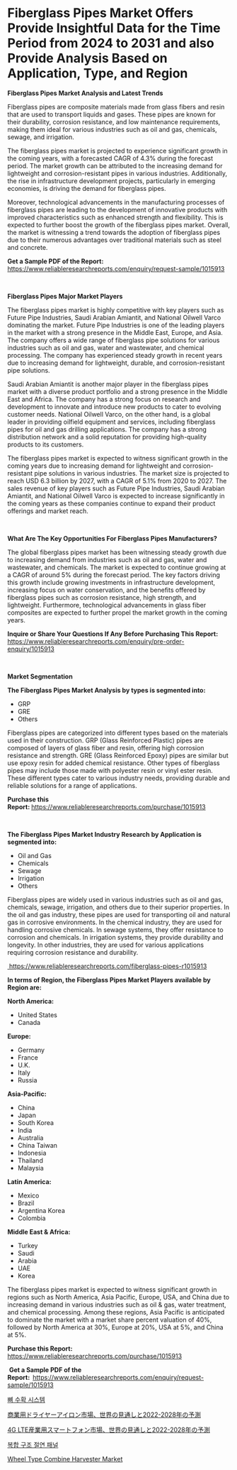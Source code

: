 <p><h1>Fiberglass Pipes Market Offers Provide Insightful Data for the Time Period from 2024 to 2031 and also Provide Analysis Based on Application, Type, and Region</h1></p><p><strong>Fiberglass Pipes Market Analysis and Latest Trends</strong></p>
<p><p>Fiberglass pipes are composite materials made from glass fibers and resin that are used to transport liquids and gases. These pipes are known for their durability, corrosion resistance, and low maintenance requirements, making them ideal for various industries such as oil and gas, chemicals, sewage, and irrigation.</p><p>The fiberglass pipes market is projected to experience significant growth in the coming years, with a forecasted CAGR of 4.3% during the forecast period. The market growth can be attributed to the increasing demand for lightweight and corrosion-resistant pipes in various industries. Additionally, the rise in infrastructure development projects, particularly in emerging economies, is driving the demand for fiberglass pipes.</p><p>Moreover, technological advancements in the manufacturing processes of fiberglass pipes are leading to the development of innovative products with improved characteristics such as enhanced strength and flexibility. This is expected to further boost the growth of the fiberglass pipes market. Overall, the market is witnessing a trend towards the adoption of fiberglass pipes due to their numerous advantages over traditional materials such as steel and concrete.</p></p>
<p><strong>Get a Sample PDF of the Report:&nbsp;</strong> <a href="https://www.reliableresearchreports.com/enquiry/request-sample/1015913">https://www.reliableresearchreports.com/enquiry/request-sample/1015913</a></p>
<p>&nbsp;</p>
<p><strong>Fiberglass Pipes Major Market Players</strong></p>
<p><p>The fiberglass pipes market is highly competitive with key players such as Future Pipe Industries, Saudi Arabian Amiantit, and National Oilwell Varco dominating the market. Future Pipe Industries is one of the leading players in the market with a strong presence in the Middle East, Europe, and Asia. The company offers a wide range of fiberglass pipe solutions for various industries such as oil and gas, water and wastewater, and chemical processing. The company has experienced steady growth in recent years due to increasing demand for lightweight, durable, and corrosion-resistant pipe solutions.</p><p>Saudi Arabian Amiantit is another major player in the fiberglass pipes market with a diverse product portfolio and a strong presence in the Middle East and Africa. The company has a strong focus on research and development to innovate and introduce new products to cater to evolving customer needs. National Oilwell Varco, on the other hand, is a global leader in providing oilfield equipment and services, including fiberglass pipes for oil and gas drilling applications. The company has a strong distribution network and a solid reputation for providing high-quality products to its customers.</p><p>The fiberglass pipes market is expected to witness significant growth in the coming years due to increasing demand for lightweight and corrosion-resistant pipe solutions in various industries. The market size is projected to reach USD 6.3 billion by 2027, with a CAGR of 5.1% from 2020 to 2027. The sales revenue of key players such as Future Pipe Industries, Saudi Arabian Amiantit, and National Oilwell Varco is expected to increase significantly in the coming years as these companies continue to expand their product offerings and market reach.</p></p>
<p>&nbsp;</p>
<p><strong>What Are The Key Opportunities For Fiberglass Pipes Manufacturers?</strong></p>
<p><p>The global fiberglass pipes market has been witnessing steady growth due to increasing demand from industries such as oil and gas, water and wastewater, and chemicals. The market is expected to continue growing at a CAGR of around 5% during the forecast period. The key factors driving this growth include growing investments in infrastructure development, increasing focus on water conservation, and the benefits offered by fiberglass pipes such as corrosion resistance, high strength, and lightweight. Furthermore, technological advancements in glass fiber composites are expected to further propel the market growth in the coming years.</p></p>
<p><strong>Inquire or Share Your Questions If Any Before Purchasing This Report:</strong> <a href="https://www.reliableresearchreports.com/enquiry/pre-order-enquiry/1015913">https://www.reliableresearchreports.com/enquiry/pre-order-enquiry/1015913</a></p>
<p>&nbsp;</p>
<p><strong>Market Segmentation</strong></p>
<p><strong>The Fiberglass Pipes Market Analysis by types is segmented into:</strong></p>
<p><ul><li>GRP</li><li>GRE</li><li>Others</li></ul></p>
<p><p>Fiberglass pipes are categorized into different types based on the materials used in their construction. GRP (Glass Reinforced Plastic) pipes are composed of layers of glass fiber and resin, offering high corrosion resistance and strength. GRE (Glass Reinforced Epoxy) pipes are similar but use epoxy resin for added chemical resistance. Other types of fiberglass pipes may include those made with polyester resin or vinyl ester resin. These different types cater to various industry needs, providing durable and reliable solutions for a range of applications.</p></p>
<p><strong>Purchase this Report:&nbsp;</strong><a href="https://www.reliableresearchreports.com/purchase/1015913">https://www.reliableresearchreports.com/purchase/1015913</a></p>
<p>&nbsp;</p>
<p><strong>The Fiberglass Pipes Market Industry Research by Application is segmented into:</strong></p>
<p><ul><li>Oil and Gas</li><li>Chemicals</li><li>Sewage</li><li>Irrigation</li><li>Others</li></ul></p>
<p><p>Fiberglass pipes are widely used in various industries such as oil and gas, chemicals, sewage, irrigation, and others due to their superior properties. In the oil and gas industry, these pipes are used for transporting oil and natural gas in corrosive environments. In the chemical industry, they are used for handling corrosive chemicals. In sewage systems, they offer resistance to corrosion and chemicals. In irrigation systems, they provide durability and longevity. In other industries, they are used for various applications requiring corrosion resistance and durability.</p></p>
<p><a href="https://www.reliableresearchreports.com/fiberglass-pipes-r1015913">&nbsp;https://www.reliableresearchreports.com/fiberglass-pipes-r1015913</a></p>
<p><strong>In terms of Region, the Fiberglass Pipes Market Players available by Region are:</strong></p>
<p>
    <p> <strong> North America: </strong>
        <ul>
            <li>United States</li>
            <li>Canada</li>
        </ul>
        </p> 
    <p> <strong> Europe: </strong>
        <ul>
            <li>Germany</li>
            <li>France</li>
            <li>U.K.</li>
            <li>Italy</li>
            <li>Russia</li>
        </ul>
        </p> 
    <p> <strong> Asia-Pacific: </strong>
        <ul>
            <li>China</li>
            <li>Japan</li>
            <li>South Korea</li>
            <li>India</li>
            <li>Australia</li>
            <li>China Taiwan</li>
            <li>Indonesia</li>
            <li>Thailand</li>
            <li>Malaysia</li>
        </ul>
        </p> 
    <p> <strong> Latin America: </strong>
        <ul>
            <li>Mexico</li>
            <li>Brazil</li>
            <li>Argentina Korea</li>
            <li>Colombia</li>
        </ul>
        </p> 
    <p> <strong> Middle East & Africa: </strong>
        <ul>
            <li>Turkey</li>
            <li>Saudi</li>
            <li>Arabia</li>
            <li>UAE</li>
            <li>Korea</li>
        </ul>
    </p>
    </p>
<p><p>The fiberglass pipes market is expected to witness significant growth in regions such as North America, Asia Pacific, Europe, USA, and China due to increasing demand in various industries such as oil & gas, water treatment, and chemical processing. Among these regions, Asia Pacific is anticipated to dominate the market with a market share percent valuation of 40%, followed by North America at 30%, Europe at 20%, USA at 5%, and China at 5%.</p></p>
<p><strong>Purchase this Report: </strong><a href="https://www.reliableresearchreports.com/purchase/1015913">https://www.reliableresearchreports.com/purchase/1015913</a></p>
<p>&nbsp;<strong>Get a Sample PDF of the Report:&nbsp;&nbsp;</strong><a href="https://www.reliableresearchreports.com/enquiry/request-sample/1015913">https://www.reliableresearchreports.com/enquiry/request-sample/1015913</a></p>
<p><strong></strong></p>
<p><p><a href="https://medium.com/@brianakoepp2023/2024%EB%85%84%EB%B6%80%ED%84%B0-2031%EB%85%84%EA%B9%8C%EC%A7%80%EC%9D%98-%EA%B8%B0%EA%B0%84-%EB%8F%99%EC%95%88-%EB%BC%88-%EC%88%98%ED%99%95-%EC%8B%9C%EC%8A%A4%ED%85%9C-%EC%8B%9C%EC%9E%A5-%EC%A0%90%EC%9C%A0%EC%9C%A8-%EB%B0%8F-%EA%B2%BD%EC%9F%81-%ED%99%98%EA%B2%BD%EC%97%90-%EB%8C%80%ED%95%9C-%ED%86%B5%EC%B0%B0%EB%A0%A5-ed2a285c84f9">뼈 수확 시스템</a></p><p><a href="https://medium.com/@coraltrout1923/%E3%82%B0%E3%83%AD%E3%83%BC%E3%83%90%E3%83%AB%E3%81%AA%E5%95%86%E6%A5%AD%E7%94%A8%E4%B9%BE%E7%87%A5%E6%A9%9F%E3%82%A2%E3%82%A4%E3%83%AD%E3%83%B3%E3%81%8B%E3%81%91%E5%B8%82%E5%A0%B4%E3%81%AF-2022%E5%B9%B4%E3%81%8B%E3%82%892028%E5%B9%B4%E3%81%BE%E3%81%A7%E3%81%AE%E8%A6%8B%E9%80%9A%E3%81%97%E3%81%A8%E4%BA%88%E6%B8%AC%E3%81%AB%E3%81%AA%E3%82%8A%E3%81%BE%E3%81%99-%E5%B8%82%E5%A0%B4%E3%81%AF-2024%E5%B9%B4%E3%81%8B%E3%82%892031%E5%B9%B4%E3%81%BE%E3%81%A7%E3%81%AE%E6%9C%9F%E9%96%93%E3%81%AB-%E3%81%AE%E5%B9%B4%E9%96%93%E6%88%90%E9%95%B7%E7%8E%87%E3%81%A7%E6%88%90%E9%95%B7%E3%81%99%E3%82%8B%E3%81%A8%E4%BA%88%E6%B8%AC%E3%81%95%E3%82%8C%E3%81%A6%E3%81%84%E3%81%BE%E3%81%99-8fd78ac3402f">商業用ドライヤーアイロン市場、世界の見通しと2022-2028年の予測</a></p><p><a href="https://medium.com/@coraltrout1923/4g-lte%E7%94%A3%E6%A5%AD%E7%94%A8%E3%82%B9%E3%83%9E%E3%83%BC%E3%83%88%E3%83%95%E3%82%A9%E3%83%B3%E5%B8%82%E5%A0%B4-%E3%82%B0%E3%83%AD%E3%83%BC%E3%83%90%E3%83%AB%E5%B1%95%E6%9C%9B%E3%81%A82022-2028%E5%B9%B4%E3%81%AE%E4%BA%88%E6%B8%AC%E5%B8%82%E5%A0%B4%E8%A6%8F%E6%A8%A1%E3%81%8A%E3%82%88%E3%81%B3%E3%82%B7%E3%82%A7%E3%82%A2%E5%88%86%E6%9E%90-%E6%88%90%E9%95%B7%E3%83%88%E3%83%AC%E3%83%B3%E3%83%89%E3%81%8A%E3%82%88%E3%81%B32024-2031%E5%B9%B4%E3%81%AE%E4%BA%88%E6%B8%AC-5b04b91aeccd">4G LTE産業用スマートフォン市場、世界の見通しと2022-2028年の予測</a></p><p><a href="https://medium.com/@brianakoepp2023/%EA%B8%80%EB%A1%9C%EB%B2%8C-%EB%B3%B5%ED%95%A9-%EA%B5%AC%EC%A1%B0-%EA%B2%A9%EC%9E%90-%ED%8C%A8%EB%84%90-%EC%8B%9C%EC%9E%A5-%EB%B2%94%EC%9C%84%EC%9D%98-%EC%8B%AC%EC%B8%B5-%EB%B6%84%EC%84%9D-%EB%B0%8F-2024%EB%85%84%EB%B6%80%ED%84%B0-2031%EB%85%84%EA%B9%8C%EC%A7%80-%EC%98%88%EC%83%81%EB%90%98%EB%8A%94-%EB%B9%A0%EB%A5%B4%EA%B2%8C-%EC%84%B1%EC%9E%A5%ED%95%98%EB%8A%94-cagr-cb0db0defca1">복합 구조 절연 패널</a></p><p><a href="https://issuu.com/reportprime-2/docs/wheel-type-combine-harvester-market-size-2030.pptx">Wheel Type Combine Harvester Market</a></p></p>